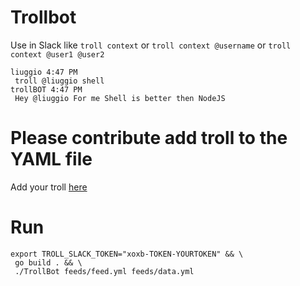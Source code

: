 # Trollbot

Use in Slack like `troll context` or `troll context @username` or `troll context @user1 @user2`  

```
liuggio 4:47 PM
 troll @liuggio shell
trollBOT 4:47 PM
 Hey @liuggio For me Shell is better then NodeJS
```

# Please contribute add troll to the YAML file

Add your troll [here](./feeds/feed.yml)

# Run 

    export TROLL_SLACK_TOKEN="xoxb-TOKEN-YOURTOKEN" && \
     go build . && \
     ./TrollBot feeds/feed.yml feeds/data.yml
